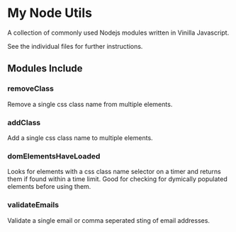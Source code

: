 # My Node Utils

A collection of commonly used Nodejs modules written in Vinilla Javascript.

See the individual files for further instructions.

## Modules Include

### removeClass
Remove a single css class name from multiple elements.

### addClass
Add a single css class name to multiple elements.

### domElementsHaveLoaded
Looks for elements with a css class name selector on a timer and returns them if found within a time limit. Good for checking for
dymically populated elements before using them.

### validateEmails
Validate a single email or comma seperated sting of email addresses.
